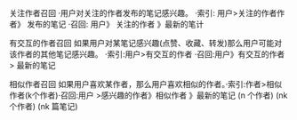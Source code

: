 关注作者召回
·用户对关注的作者发布的笔记感兴趣。
·索引:
用户>关注的作者作者》 发布的笔记
·召回:
用户》 关注的作者 》最新的笔计


有交互的作者召回
如果用户对某笔记感兴趣(点赞、收藏、转发)那么用户可能对该作者的其他笔记感兴趣。
·索引:用户>有交互的作者
·召回:用户》有交互的作者> 最新的笔记


相似作者召回
如果用户喜欢某作者，那么用户喜欢相似的作者。·索引:作者>相似作者(k个作者)·召回:用户 >感兴趣的作者》相似作者 》最新的笔记
(n 个作者)
(nk 个作者)
(nk 篇笔记)
